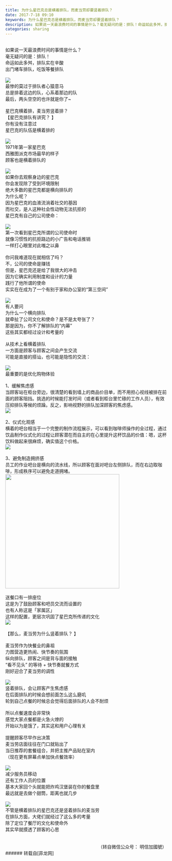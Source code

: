 ```yaml
---
title: 为什么星巴克总是横着排队，而麦当劳却要竖着排队？
date: 2017-7-18 09:10
keywords: 为什么星巴克总是横着排队，而麦当劳却要竖着排队？
description: 如果说一天最浪费时间的事情是什么？毫无疑问的是：排队！命运如此多舛，排队实在辛酸出门堵车排队，吃饭等餐排队最惨的莫过于排队者心猿意马总是排着这边的队，心系着那边的队最后，两头空空的也许就是你了~星巴克横着排，麦当劳竖着排？【星巴克排队有讲究？ 】你有没有注意过星巴克的队伍是横着排的1971年第一家星巴克西雅图派克市场最早的样子顾客也是横着排队的如果你去观察身边的星巴克你会发现除了受到环境限制绝大多数的星巴克都是横向排队的为什么呢？因为星巴克的血液流淌着社交的基因而社交，是人这种社会性动物无法抗拒的星巴克有自己的公司使命：第一次看到星巴克所谓的公司使命时就像习惯性的抗拒路边的小广告和电话推销一样打心眼里对此嗤之以鼻你问我难道现在就相信了吗？不，公司的使命是赚钱但是，星巴克还是给了我很大的冲击因为它确实利用制度和设计的力量践行了他所谓的使命实实在在成为了一个有别于家和办公室的“第三空间”有人要问为什么一个横向排队就牵扯了公司文化和使命？是不是太夸张了？那是因为，你不了解排队的“内幕”这些其实都经过设计和考量的从技术上看横着排队一方面是顾客与顾客之间会产生交流可能是直接的搭讪，也可能是隐性的交流：最重要的是优化购物体验1、缓解焦虑感当顾客站在柜台旁边，很清楚的看到墙上的商品价目单，而不用担心视线被排在前面的顾客阻挡。挑选的时候能打发时间（或者看到柜台里忙碌的工作人员），有效压抑排队等候的烦躁。反之，影响视野的排队加深顾客的焦虑感。2、仪式化观感横着的吧台相当于一个完整的制作流程展示，可以看到咖啡师操作的全过程，通过饮品制作仪式化的过程让顾客潜在而自主的在心里提升这杯饮品的价值：嗯，这杯饮料做起来很麻烦，确实值这个价格。3、避免制造拥挤感员工的作业吧台是横向的流水线，所以顾客在面对吧台左侧排队，而在右边取咖啡，形成秩序可以避免走道拥堵。送餐口有一排座位这是为了鼓励顾客和吧员交流而设置的也有人称这是「家属区」这样的配置，更层次巩固了星巴克所传递的文化【那么，麦当劳为什么竖着排队？ 】麦当劳作为快餐业的鼻祖力图营造更热闹、快节奏的氛围纵向排队，顾客之间是背与面的接触“看不见头” 的等待 + 快节奏就餐方式刚好迎合了麦当劳的调性竖着排队，会让顾客产生焦虑感在后面排队的时候会想前面怎么这么磨叽轮到自己点餐的时候总会觉得后面排队的人会不耐烦所以点餐速度会非常快感觉大家点餐都是火急火燎的开始以为是饿了，其实这和用户心理有关提醒顾客尽早作出决策麦当劳店面往往在门口就贴出了当日推荐的套餐组合，并把主推产品贴在室内（现在更有屏幕点单加快点餐效率）减少服务员移动还有工作人员的位置基本大家回个头就能把炸鸡汉堡装在你的餐盘里最远就是去做个甜筒，距离也就几步不管是横着排队的星巴克还是竖着排队的麦当劳在排队方面，大佬们就经过了这么多的考量除了定位了餐厅的文化和使命外其实早就摸透了顾客的心思（转自微信公众号： 明信加國號）
categories: sharing
---
```

<td class="t_f" id="postmessage_794229">

<br/>
如果说一天最浪费时间的事情是什么？<br/>
毫无疑问的是：排队！<br/>
命运如此多舛，排队实在辛酸<br/>
出门堵车排队，吃饭等餐排队<br/>
<br/>

<img aid="589571" data-cf-modified-33944770003a6fa97ad0d57a-="" file="data/attachment/forum/201707/18/090102scwkns4vh44tv8sk.png.thumb.jpg" id="aimg_589571" inpost="1" onclick="" onmouseover="" src="http://www.flw.ph/data/attachment/forum/201707/18/090102scwkns4vh44tv8sk.png" style="cursor:pointer" zoomfile="data/attachment/forum/201707/18/090102scwkns4vh44tv8sk.png"/>


<br/>
最惨的莫过于排队者心猿意马<br/>
总是排着这边的队，心系着那边的队<br/>
最后，两头空空的也许就是你了~<br/>
<br/>
星巴克横着排，麦当劳竖着排？<br/>
【星巴克排队有讲究？ 】<br/>
你有没有注意过<br/>
星巴克的队伍是横着排的<br/>
<br/>

<img aid="589572" data-cf-modified-33944770003a6fa97ad0d57a-="" file="data/attachment/forum/201707/18/090204rkr5364l88fw5r31.png.thumb.jpg" id="aimg_589572" inpost="1" onclick="" onmouseover="" src="http://www.flw.ph/data/attachment/forum/201707/18/090204rkr5364l88fw5r31.png" style="cursor:pointer" zoomfile="data/attachment/forum/201707/18/090204rkr5364l88fw5r31.png"/>


<br/>
1971年第一家星巴克<br/>
西雅图派克市场最早的样子<br/>
顾客也是横着排队的<br/>
<br/>

<img aid="589573" data-cf-modified-33944770003a6fa97ad0d57a-="" file="data/attachment/forum/201707/18/090308nbp0jy44flgyrvph.png.thumb.jpg" id="aimg_589573" inpost="1" onclick="" onmouseover="" src="http://www.flw.ph/data/attachment/forum/201707/18/090308nbp0jy44flgyrvph.png" style="cursor:pointer" zoomfile="data/attachment/forum/201707/18/090308nbp0jy44flgyrvph.png"/>


<br/>
如果你去观察身边的星巴克<br/>
你会发现除了受到环境限制<br/>
绝大多数的星巴克都是横向排队的<br/>
为什么呢？<br/>
因为星巴克的血液流淌着社交的基因<br/>
而社交，是人这种社会性动物无法抗拒的<br/>
星巴克有自己的公司使命：<br/>
<br/>

<img aid="589574" data-cf-modified-33944770003a6fa97ad0d57a-="" file="data/attachment/forum/201707/18/090343htpr774r3rt17171.png.thumb.jpg" id="aimg_589574" inpost="1" onclick="" onmouseover="" src="http://www.flw.ph/data/attachment/forum/201707/18/090343htpr774r3rt17171.png" style="cursor:pointer" zoomfile="data/attachment/forum/201707/18/090343htpr774r3rt17171.png"/>


<br/>
第一次看到星巴克所谓的公司使命时<br/>
就像习惯性的抗拒路边的小广告和电话推销<br/>
一样打心眼里对此嗤之以鼻<br/>
<br/>
你问我难道现在就相信了吗？<br/>
不，公司的使命是赚钱<br/>
但是，星巴克还是给了我很大的冲击<br/>
因为它确实利用制度和设计的力量<br/>
践行了他所谓的使命<br/>
实实在在成为了一个有别于家和办公室的“第三空间”<br/>
<br/>

<img aid="589575" data-cf-modified-33944770003a6fa97ad0d57a-="" file="data/attachment/forum/201707/18/090429ojpkk3rpmcpaw6p7.png.thumb.jpg" id="aimg_589575" inpost="1" onclick="" onmouseover="" src="http://www.flw.ph/data/attachment/forum/201707/18/090429ojpkk3rpmcpaw6p7.png" style="cursor:pointer" zoomfile="data/attachment/forum/201707/18/090429ojpkk3rpmcpaw6p7.png"/>


<br/>
有人要问<br/>
为什么一个横向排队<br/>
就牵扯了公司文化和使命？是不是太夸张了？<br/>
那是因为，你不了解排队的“内幕”<br/>
这些其实都经过设计和考量的<br/>
<br/>
从技术上看横着排队<br/>
一方面是顾客与顾客之间会产生交流<br/>
可能是直接的搭讪，也可能是隐性的交流：<br/>
<br/>

<img aid="589576" data-cf-modified-33944770003a6fa97ad0d57a-="" file="data/attachment/forum/201707/18/090525ec0hlcwxolz0hidi.png.thumb.jpg" id="aimg_589576" inpost="1" onclick="" onmouseover="" src="http://www.flw.ph/data/attachment/forum/201707/18/090525ec0hlcwxolz0hidi.png" style="cursor:pointer" zoomfile="data/attachment/forum/201707/18/090525ec0hlcwxolz0hidi.png"/>


<br/>
最重要的是优化购物体验<br/>
<br/>
1、缓解焦虑感<br/>
当顾客站在柜台旁边，很清楚的看到墙上的商品价目单，而不用担心视线被排在前面的顾客阻挡。挑选的时候能打发时间（或者看到柜台里忙碌的工作人员），有效压抑排队等候的烦躁。反之，影响视野的排队加深顾客的焦虑感。<br/>

<img aid="589579" data-cf-modified-33944770003a6fa97ad0d57a-="" file="data/attachment/forum/201707/18/090602d4xe0kzrhawzhhlh.png.thumb.jpg" id="aimg_589579" inpost="1" onclick="" onmouseover="" src="http://www.flw.ph/data/attachment/forum/201707/18/090602d4xe0kzrhawzhhlh.png" style="cursor:pointer" zoomfile="data/attachment/forum/201707/18/090602d4xe0kzrhawzhhlh.png"/>


<br/>
<br/>
2、仪式化观感<br/>
横着的吧台相当于一个完整的制作流程展示，可以看到咖啡师操作的全过程，通过饮品制作仪式化的过程让顾客潜在而自主的在心里提升这杯饮品的价值：嗯，这杯饮料做起来很麻烦，确实值这个价格。<br/>

<img aid="589580" data-cf-modified-33944770003a6fa97ad0d57a-="" file="data/attachment/forum/201707/18/090644eovpbp3ve24ne4in.png.thumb.jpg" id="aimg_589580" inpost="1" onclick="" onmouseover="" src="http://www.flw.ph/data/attachment/forum/201707/18/090644eovpbp3ve24ne4in.png" style="cursor:pointer" zoomfile="data/attachment/forum/201707/18/090644eovpbp3ve24ne4in.png"/>


<br/>
<br/>
3、避免制造拥挤感<br/>
员工的作业吧台是横向的流水线，所以顾客在面对吧台左侧排队，而在右边取咖啡，形成秩序可以避免走道拥堵。<br/>

<img aid="589581" class="zoom" data-cf-modified-33944770003a6fa97ad0d57a-="" file="data/attachment/forum/201707/18/090711ay6w6fe0d6ddwfi9.gif" id="aimg_589581" inpost="1" onclick="" onmouseover="" src="http://www.flw.ph/data/attachment/forum/201707/18/090711ay6w6fe0d6ddwfi9.gif" width="356" zoomfile="data/attachment/forum/201707/18/090711ay6w6fe0d6ddwfi9.gif"/>


<br/>
<br/>
送餐口有一排座位<br/>
这是为了鼓励顾客和吧员交流而设置的<br/>
也有人称这是「家属区」<br/>
这样的配置，更层次巩固了星巴克所传递的文化<br/>

<img aid="589582" data-cf-modified-33944770003a6fa97ad0d57a-="" file="data/attachment/forum/201707/18/090746dj69i0gqq3xj6gxz.png.thumb.jpg" id="aimg_589582" inpost="1" onclick="" onmouseover="" src="http://www.flw.ph/data/attachment/forum/201707/18/090746dj69i0gqq3xj6gxz.png" style="cursor:pointer" zoomfile="data/attachment/forum/201707/18/090746dj69i0gqq3xj6gxz.png"/>


<br/>
<br/>
【那么，麦当劳为什么竖着排队？ 】<br/>
<br/>
麦当劳作为快餐业的鼻祖<br/>
力图营造更热闹、快节奏的氛围<br/>
纵向排队，顾客之间是背与面的接触<br/>
“看不见头” 的等待 + 快节奏就餐方式<br/>
刚好迎合了麦当劳的调性<br/>
<br/>

<img aid="589583" data-cf-modified-33944770003a6fa97ad0d57a-="" file="data/attachment/forum/201707/18/090835cmkdt7maneyg7yua.png.thumb.jpg" id="aimg_589583" inpost="1" onclick="" onmouseover="" src="http://www.flw.ph/data/attachment/forum/201707/18/090835cmkdt7maneyg7yua.png" style="cursor:pointer" zoomfile="data/attachment/forum/201707/18/090835cmkdt7maneyg7yua.png"/>


<br/>
竖着排队，会让顾客产生焦虑感<br/>
在后面排队的时候会想前面怎么这么磨叽<br/>
轮到自己点餐的时候总会觉得后面排队的人会不耐烦<br/>
<br/>
所以点餐速度会非常快<br/>
感觉大家点餐都是火急火燎的<br/>
开始以为是饿了，其实这和用户心理有关<br/>
<br/>
提醒顾客尽早作出决策<br/>
麦当劳店面往往在门口就贴出了<br/>
当日推荐的套餐组合，并把主推产品贴在室内<br/>
（现在更有屏幕点单加快点餐效率）<br/>
<br/>

<img aid="589584" data-cf-modified-33944770003a6fa97ad0d57a-="" file="data/attachment/forum/201707/18/090907dsjbddxc2f09nknj.png.thumb.jpg" id="aimg_589584" inpost="1" onclick="" onmouseover="" src="http://www.flw.ph/data/attachment/forum/201707/18/090907dsjbddxc2f09nknj.png" style="cursor:pointer" zoomfile="data/attachment/forum/201707/18/090907dsjbddxc2f09nknj.png"/>


<br/>
减少服务员移动<br/>
还有工作人员的位置<br/>
基本大家回个头就能把炸鸡汉堡装在你的餐盘里<br/>
最远就是去做个甜筒，距离也就几步<br/>
<br/>

<img aid="589585" data-cf-modified-33944770003a6fa97ad0d57a-="" file="data/attachment/forum/201707/18/090944ycawunx0jznnt2o2.png.thumb.jpg" id="aimg_589585" inpost="1" onclick="" onmouseover="" src="http://www.flw.ph/data/attachment/forum/201707/18/090944ycawunx0jznnt2o2.png" style="cursor:pointer" zoomfile="data/attachment/forum/201707/18/090944ycawunx0jznnt2o2.png"/>


<br/>
不管是横着排队的星巴克还是竖着排队的麦当劳<br/>
在排队方面，大佬们就经过了这么多的考量<br/>
除了定位了餐厅的文化和使命外<br/>
其实早就摸透了顾客的心思<br/>
<br/>
<br/>
<div align="right">（转自微信公众号： 明信加國號）</div></td>
###### 转载自[菲龙网]